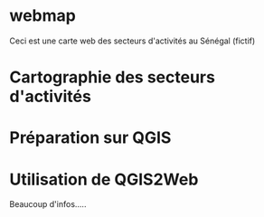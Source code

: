 # webmap
Ceci est une carte web des secteurs d'activités au Sénégal (fictif)

# Cartographie des secteurs d'activités

# Préparation sur QGIS
# Utilisation de QGIS2Web
Beaucoup d'infos.....

